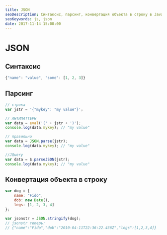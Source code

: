 ```yaml
---
title: JSON
seoDescription: Синтаксис, парсинг, конвертация объекта в строку в JavaScript.
seoKeywords: js, json
date: 2017-11-14 15:00:00
---
```

# JSON

## Синтаксис

```js
{"name": "value", "some": [1, 2, 3]}
```

## Парсинг

```js
// строка
var jstr = '{"mykey": "my value"}';

// АНТИПАТТЕРН
var data = eval('(' + jstr + ')');
console.log(data.mykey); // "my value"

// правильно
var data = JSON.parse(jstr);
console.log(data.mykey); // "my value"

//JQuery
var data = $.parseJSON(jstr);
console.log(data.mykey); // "my value"
```

## Конвертация объекта в строку

```js
var dog = {
    name: "Fido",
    dob: new Date(),
    legs: [1, 2, 3, 4]
};

var jsonstr = JSON.stringify(dog);
// jsonstr теперь:
// {"name":"Fido","dob":"2010-04-11T22:36:22.436Z","legs":[1,2,3,4]}
```